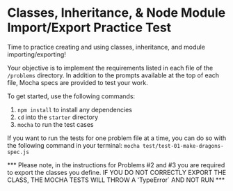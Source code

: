 
# Classes, Inheritance, & Node Module Import/Export Practice Test

Time to practice creating and using classes, inheritance, and module 
importing/exporting!

Your objective is to implement the requirements listed in each file of the
`/problems` directory. In addition to the prompts available at the top of each
file, Mocha specs are provided to test your work.

To get started, use the following commands:

1. `npm install` to install any dependencies
2.  `cd` into the `starter` directory
3. `mocha` to run the test cases

If you want to run the tests for one problem file at a time, you can do so 
with the following command in your terminal:
    `mocha test/test-01-make-dragons-spec.js`

*** Please note, in the instructions for Problems #2 and #3 you are required to 
export the classes you define. IF YOU DO NOT CORRECTLY EXPORT THE CLASS, THE 
MOCHA TESTS WILL THROW A 'TypeError` AND NOT RUN *** 
